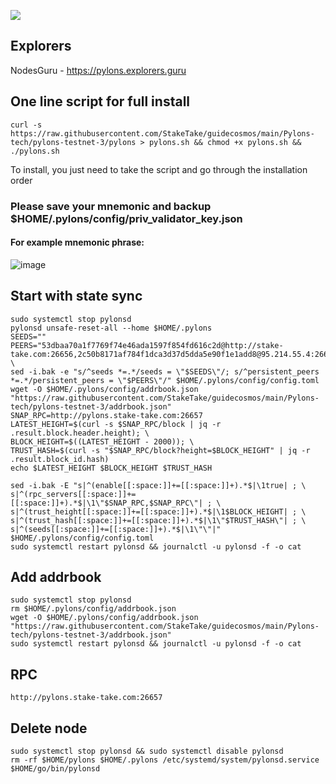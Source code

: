 ![](https://i.yapx.ru/RTuEU.jpg)


## Explorers
NodesGuru - https://pylons.explorers.guru
## One line script for full install
```
curl -s https://raw.githubusercontent.com/StakeTake/guidecosmos/main/Pylons-tech/pylons-testnet-3/pylons > pylons.sh && chmod +x pylons.sh && ./pylons.sh
```
To install, you just need to take the script and go through the installation order
### Please save your mnemonic and backup $HOME/.pylons/config/priv_validator_key.json
#### For example mnemonic phrase:
![image](https://user-images.githubusercontent.com/93165931/184551172-16cb2f1a-3145-4e5b-8092-c966e2f3e5ef.png)

## Start with state sync
```
sudo systemctl stop pylonsd
pylonsd unsafe-reset-all --home $HOME/.pylons
SEEDS=""
PEERS="53dbaa70a1f7769f74e46ada1597f854fd616c2d@http://stake-take.com:26656,2c50b8171af784f1dca3d37d5dda5e90f1e1add8@95.214.55.4:26656,4f90babf520599ffe606157b0151c4c9bc0ec23f@194.163.172.115:26666,ebecc93e7865036fbdf8d3d54a624941d6e41ba1@104.200.136.57:26656,25e7ef64b41a636e3fb4e9bb1191b785e7d1d5cc@46.166.140.172:26656,2c50b8171af784f1dca3d37d5dda5e90f1e1add8@95.214.55.4:26656,4f90babf520599ffe606157b0151c4c9bc0ec23f@194.163.172.115:26666,ebecc93e7865036fbdf8d3d54a624941d6e41ba1@104.200.136.57:26656,022ee5a5231a5dec014841394f8ce766d657cff5@95.214.53.132:26156,a6972be573807d34f28a337c0f7d599e0014be80@161.97.99.247:26656,515ffd755a92a47b56233143f7c25481dbe99f94@161.97.99.251:26606,9c3261f7859a4f43a72cb9eef8d1fcfc70dc7e7c@95.216.204.255:26656,f6a9cc00142a4ce2fc1cbe536ba7ac9701f0786f@62.113.119.213:11221,665a747edcb6c68d3fe317053bd2cbcae1ef0843@138.201.246.185:26656"; \
sed -i.bak -e "s/^seeds *=.*/seeds = \"$SEEDS\"/; s/^persistent_peers *=.*/persistent_peers = \"$PEERS\"/" $HOME/.pylons/config/config.toml
wget -O $HOME/.pylons/config/addrbook.json "https://raw.githubusercontent.com/StakeTake/guidecosmos/main/Pylons-tech/pylons-testnet-3/addrbook.json"
SNAP_RPC=http://pylons.stake-take.com:26657
LATEST_HEIGHT=$(curl -s $SNAP_RPC/block | jq -r .result.block.header.height); \
BLOCK_HEIGHT=$((LATEST_HEIGHT - 2000)); \
TRUST_HASH=$(curl -s "$SNAP_RPC/block?height=$BLOCK_HEIGHT" | jq -r .result.block_id.hash)
echo $LATEST_HEIGHT $BLOCK_HEIGHT $TRUST_HASH

sed -i.bak -E "s|^(enable[[:space:]]+=[[:space:]]+).*$|\1true| ; \
s|^(rpc_servers[[:space:]]+=[[:space:]]+).*$|\1\"$SNAP_RPC,$SNAP_RPC\"| ; \
s|^(trust_height[[:space:]]+=[[:space:]]+).*$|\1$BLOCK_HEIGHT| ; \
s|^(trust_hash[[:space:]]+=[[:space:]]+).*$|\1\"$TRUST_HASH\"| ; \
s|^(seeds[[:space:]]+=[[:space:]]+).*$|\1\"\"|" $HOME/.pylons/config/config.toml
sudo systemctl restart pylonsd && journalctl -u pylonsd -f -o cat
```
## Add addrbook
```
sudo systemctl stop pylonsd
rm $HOME/.pylons/config/addrbook.json
wget -O $HOME/.pylons/config/addrbook.json "https://raw.githubusercontent.com/StakeTake/guidecosmos/main/Pylons-tech/pylons-testnet-3/addrbook.json"
sudo systemctl restart pylonsd && journalctl -u pylonsd -f -o cat
```
## RPC
```
http://pylons.stake-take.com:26657
```
## Delete node
```
sudo systemctl stop pylonsd && sudo systemctl disable pylonsd
rm -rf $HOME/pylons $HOME/.pylons /etc/systemd/system/pylonsd.service $HOME/go/bin/pylonsd
```
